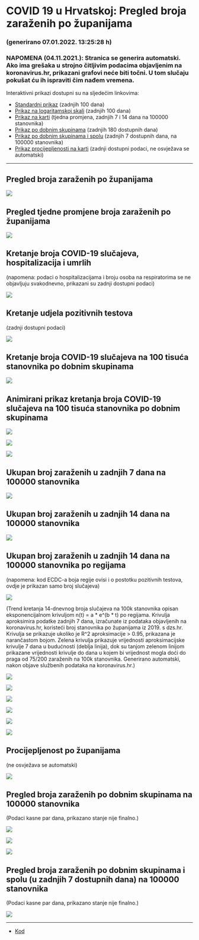 # COVID 19 u Hrvatskoj: Pregled broja zaraženih po županijama

### (generirano 07.01.2022. 13:25:28 h)

### NAPOMENA (04.11.2021.): Stranica se generira automatski. Ako ima grešaka u strojno čitljivim podacima objavljenim na koronavirus.hr, prikazani grafovi neće biti točni. U tom slučaju pokušat ću ih ispraviti čim nađem vremena.

Interaktivni prikazi dostupni su na sljedećim linkovima:

- [Standardni prikaz](html/index.html) (zadnjih 100 dana)
- [Prikaz na logaritamskoj skali](html/index_log.html) (zadnjih 100 dana)
- [Prikaz na karti](html/index_map.html) (tjedna promjena, zadnjih 7 i 14 dana na 100000 stanovnika)
- [Prikaz po dobnim skupinama](html/index_per_age.html) (zadnjih 180 dostupnih dana)
- [Prikaz po dobnim skupinama i spolu](html/index_pyramid.html) (zadnjih 7 dostupnih dana, na 100000 stanovnika)
- [Prikaz procijepljenosti na karti](html/index_vaccination.html) (zadnji dostupni podaci, ne osvježava se automatski)

-----

## Pregled broja zaraženih po županijama

![](img/2022_01_06_line_plots.png)

## Pregled tjedne promjene broja zaraženih po županijama

![](img/2022_01_06_map.png)

## Kretanje broja COVID-19 slučajeva, hospitalizacija i umrlih

(napomena: podaci o hospitalizacijama i broju osoba na respiratorima se ne objavljuju svakodnevno, prikazani su zadnji dostupni podaci)

![](img/2022_01_06_cases_hospitalisations_deaths.png)

## Kretanje udjela pozitivnih testova

(zadnji dostupni podaci)

![](img/2022_01_06_percentage_positive_tests.png)

## Kretanje broja COVID-19 slučajeva na 100 tisuća stanovnika po dobnim skupinama

![](img/2022_01_06_cases_per_age_group_lines.png)

## Animirani prikaz kretanja broja COVID-19 slučajeva na 100 tisuća stanovnika po dobnim skupinama

![](img/2022_01_06anim_aug_1200.gif)

![](img/anim_cases_2022_01_06_vs_2020.gif)

![](img/2022_01_06all_counties_dots.png)

## Ukupan broj zaraženih u zadnjih 7 dana na 100000 stanovnika

![](img/2022_01_06_map_7_day_per_100k.png)

## Ukupan broj zaraženih u zadnjih 14 dana na 100000 stanovnika

![](img/2022_01_06_map_14_day_per_100k.png)

## Ukupan broj zaraženih u zadnjih 14 dana na 100000 stanovnika po regijama

(napomena: kod ECDC-a boja regije ovisi i o postotku pozitivnih testova, ovdje je prikazan samo broj slučajeva)

![](img/2022_01_06_map_14_day_per_100k_region.png)

(Trend kretanja 14-dnevnog broja slučajeva na 100k stanovnika opisan eksponencijalnom krivuljom n(t) = a * e^(b * t) po regijama. Krivulja aproksimira podatke zadnjih 7 dana, izračunate iz podataka objavljenih na koronavirus.hr, koristeći broj stanovnika po županijama iz 2019. s dzs.hr. Krivulja se prikazuje ukoliko je R^2 aproksimacije > 0.95, prikazana je narančastom bojom. Zelena krivulja prikazuje vrijednosti aproksimacijske krivulje 7 dana u budućnosti (deblja linija), dok su tanjom zelenom linijom prikazane vrijednosti krivulje do dana u kojem bi vrijednost mogla doći do praga od 75/200 zaraženih na 100k stanovnika. Generirano automatski, nakon objave službenih podataka na koronavirus.hr.)

![](img/2022_01_06_current_Jadranska_Hrvatska.png)

![](img/2022_01_06_current_Panonska_Hrvatska.png)

![](img/2022_01_06_current_Grad_Zagreb.png)

![](img/2022_01_06_current_Sjeverna_Hrvatska.png)

![](img/2022_01_06_current_Republika_Hrvatska.png)

![](img/2022_01_06_cases_hospitalisations_deaths_Republika_Hrvatska.png)

## Procijepljenost po županijama

(ne osvježava se automatski)

![](img/2022_01_06_vaccination.png)

## Pregled broja zaraženih po dobnim skupinama na 100000 stanovnika

(Podaci kasne par dana, prikazano stanje nije finalno.)

![](img/2022_01_06_per_age_group.png)

![](img/2022_01_06_per_age_group_all_0.png)

![](img/2022_01_06_per_age_group_all_1.png)

## Pregled broja zaraženih po dobnim skupinama i spolu (u zadnjih 7 dostupnih dana) na 100000 stanovnika

(Podaci kasne par dana, prikazano stanje nije finalno.)

![](img/2022_01_06_pyramid.png)

-----

- [Kod](https://github.com/ppalasek/covid_plots_croatia)

